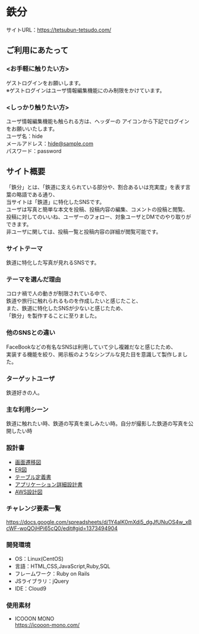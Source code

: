 # 鉄分
サイトURL：https://tetsubun-tetsudo.com/

## ご利用にあたって
### <お手軽に触りたい方>
ゲストログインをお願いします。<br>
※ゲストログインはユーザ情報編集機能にのみ制限をかけています。<br>

### <しっかり触りたい方>
ユーザ情報編集機能も触られる方は、ヘッダーの<span class="fas fa-sign-in-alt"></span> アイコンから下記でログインをお願いいたします。<br>
ユーザ名：hide<br>
メールアドレス：hide@sample.com<br>
パスワード：password<br>

## サイト概要
「鉄分」とは、「鉄道に支えられている部分や、割合あるいは充実度」を表す言葉の略語である通り、<br>
当サイトは「鉄道」に特化したSNSです。<br>
ユーザは写真と簡単な本文を投稿、投稿内容の編集、コメントの投稿と閲覧、<br>
投稿に対してのいいね、ユーザーのフォロー、対象ユーザとDMでのやり取りができます。<br>
非ユーザに関しては、投稿一覧と投稿内容の詳細が閲覧可能です。

### サイトテーマ
鉄道に特化した写真が見れるSNSです。

### テーマを選んだ理由
コロナ禍で人の動きが制限されている中で、<br>
鉄道や旅行に触れられるものを作成したいと感じたこと、<br>
また、鉄道に特化したSNSが少ないと感じたため、<br>
「鉄分」を製作することに至りました。<br>

### 他のSNSとの違い
FaceBookなどの有名なSNSは利用していて少し複雑だなと感じたため、<br>
実装する機能を絞り、掲示板のようなシンプルな見た目を意識して製作しました。

### ターゲットユーザ
鉄道好きの人。

### 主な利用シーン
鉄道に触れたい時、鉄道の写真を楽しみたい時。自分が撮影した鉄道の写真を公開したい時<br>

### 設計書
<ul>
  <li>
    <a href="https://docs.google.com/presentation/d/1x784pqVEqCAz56WZRL-58tzVA4ksWyoe/edit#slide=id.p1">画面遷移図</a>
  </li>
  <li>
    <a href="https://drive.google.com/file/d/1HkoP6Zt81_0ExnAuyxt7Wlo1jUF1dtiu/view">ER図</a>
  </li>
  <li>
    <a href="https://docs.google.com/spreadsheets/d/1Ue5IUjEn4C_pJGp478CfMVnlBtA3ijqe/edit#gid=79538340">テーブル定義書</a>
  </li>
  <li>
    <a href="https://docs.google.com/spreadsheets/d/17LlS8oGryjKE0sBG0XpksbKoVZ5obTZg/edit#gid=1281505798">アプリケーション詳細設計書</a>
  </li>
  <li>
    <a href="https://docs.google.com/presentation/d/19rQs_M_eBYw2CBvxLmgMPD9DYWT8N5Lq/edit#slide=id.p1">AWS設計図</a>
  </li>
</ul>

### チャレンジ要素一覧
https://docs.google.com/spreadsheets/d/1Y4alK0mXdi5_dgJfUNuOS4w_xBcWF-woQOjHPi65cQ0/edit#gid=1373494904<br>

### 開発環境
- OS：Linux(CentOS)<br>
- 言語：HTML,CSS,JavaScript,Ruby,SQL<br>
- フレームワーク：Ruby on Rails<br>
- JSライブラリ：jQuery<br>
- IDE：Cloud9<br>

### 使用素材
- ICOOON MONO<br>
https://icooon-mono.com/<br>